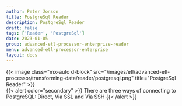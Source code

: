 ```yaml
---
author: Peter Jonson
title: PostgreSql Reader
description: PostgreSql Reader
draft: false
tags: ['Reader', 'PostgreSql']
date: 2023-01-05
group: advanced-etl-processor-enterprise-reader
menu: advanced-etl-processor-enterprise
layout: docs
---
```


{{< image class="mx-auto d-block"  src="/images/etl/advanced-etl-processor/transforming-data/reader/postgresql.png" title="PostgreSql Reader" >}}
\
{{< alert color="secondary" >}}
There are three ways of connecting to PostgreSQL: Direct, Via SSL and Via SSH
{{< /alert >}}
